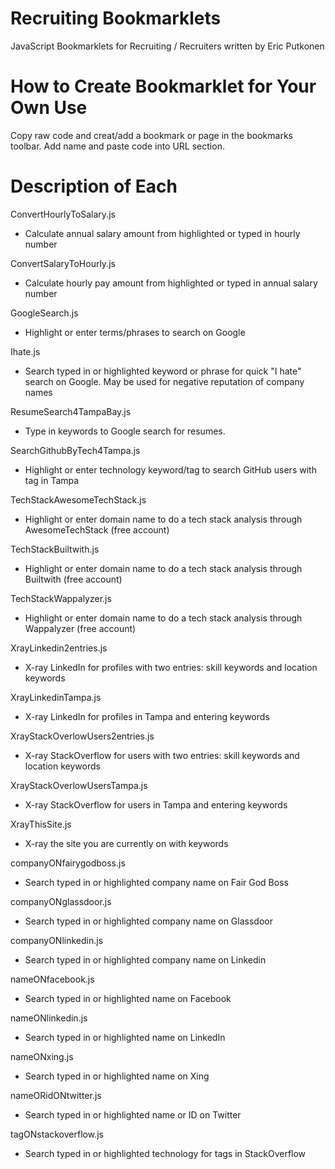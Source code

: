 # Recruiting Bookmarklets
JavaScript Bookmarklets for Recruiting / Recruiters written by Eric Putkonen

# How to Create Bookmarklet for Your Own Use
Copy raw code and creat/add a bookmark or page in the bookmarks toolbar.  Add name and paste code into URL section.

# Description of Each

ConvertHourlyToSalary.js
- Calculate annual salary amount from highlighted or typed in hourly number

ConvertSalaryToHourly.js
- Calculate hourly pay amount from highlighted or typed in annual salary number

GoogleSearch.js
- Highlight or enter terms/phrases to search on Google

Ihate.js
- Search typed in or highlighted keyword or phrase for quick "I hate" search on Google.  May be used for negative reputation of company names

ResumeSearch4TampaBay.js
- Type in keywords to Google search for resumes.

SearchGithubByTech4Tampa.js
- Highlight or enter technology keyword/tag to search GitHub users with tag in Tampa

TechStackAwesomeTechStack.js
- Highlight or enter domain name to do a tech stack analysis through AwesomeTechStack (free account)

TechStackBuiltwith.js
- Highlight or enter domain name to do a tech stack analysis through Builtwith (free account)

TechStackWappalyzer.js
- Highlight or enter domain name to do a tech stack analysis through Wappalyzer (free account)

XrayLinkedin2entries.js
- X-ray LinkedIn for profiles with two entries: skill keywords and location keywords

XrayLinkedinTampa.js
- X-ray LinkedIn for profiles in Tampa and entering keywords

XrayStackOverlowUsers2entries.js
- X-ray StackOverflow for users with two entries: skill keywords and location keywords

XrayStackOverlowUsersTampa.js
- X-ray StackOverflow for users in Tampa and entering keywords

XrayThisSite.js
- X-ray the site you are currently on with keywords

companyONfairygodboss.js
- Search typed in or highlighted company name on Fair God Boss

companyONglassdoor.js
- Search typed in or highlighted company name on Glassdoor

companyONlinkedin.js
- Search typed in or highlighted company name on Linkedin

nameONfacebook.js
- Search typed in or highlighted name on Facebook

nameONlinkedin.js
- Search typed in or highlighted name on LinkedIn

nameONxing.js
- Search typed in or highlighted name on Xing

nameORidONtwitter.js
- Search typed in or highlighted name or ID on Twitter

tagONstackoverflow.js
- Search typed in or highlighted technology for tags in StackOverflow
